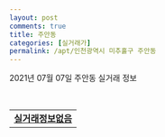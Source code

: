 ```yaml
---
layout: post
comments: true
title: 주안동
categories: [실거래가]
permalink: /apt/인천광역시 미추홀구 주안동
---
```


2021년 07월 07일 주안동 실거래 정보

<script type="text/javascript">
  google.charts.load('current', {'packages':['corechart']});
  google.charts.setOnLoadCallback(drawChart);

  function drawChart() {
    var data = google.visualization.arrayToDataTable([['거래일', '매매', '전월세', '전매'], ['20-07', 103, 119, 52], ['20-08', 86, 89, 41], ['20-09', 94, 76, 25], ['20-10', 99, 73, 29], ['20-11', 106, 84, 66], ['20-12', 134, 73, 83], ['21-01', 120, 83, 117], ['21-02', 153, 117, 126], ['21-03', 209, 137, 123], ['21-04', 159, 104, 97], ['21-05', 139, 98, 118], ['21-06', 97, 68, 69], ['21-07', 6, 6, 1]]);

    var options = {
      title: '최근 유형별 거래량 추이',
      legend: { position: 'bottom' }
    };

    var chart = new google.visualization.LineChart(document.getElementById('columnchart_material'));
    chart.draw(data, (options));
  }
</script>

<div id="columnchart_material" style="width: 95%; margin-left: -35px; display: block"></div>
<br>
<table>
  <tr>
    <td colspan="4" style="font-weight: bold;"><a href="https://search.naver.com/search.naver?query=주안동 실거래정보없음">실거래정보없음</a></td>
  </tr>
    
</table>
    